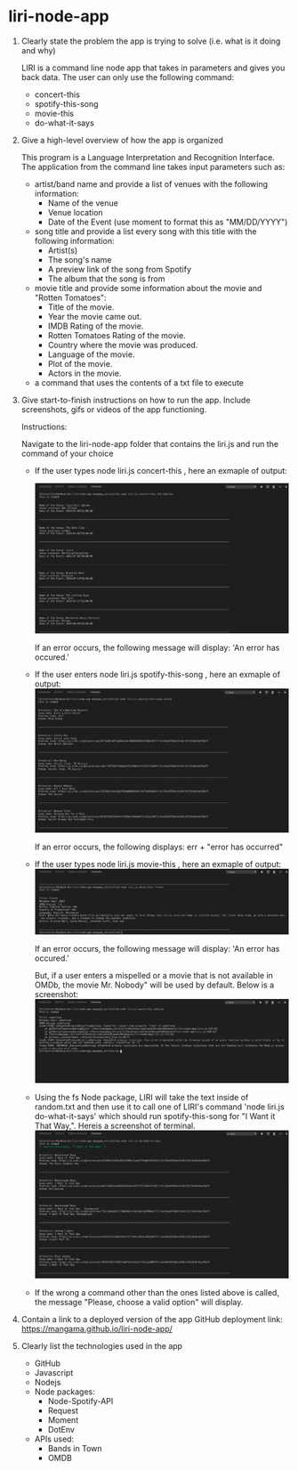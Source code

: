 # liri-node-app


1. Clearly state the problem the app is trying to solve (i.e. what is it doing and why)

   LIRI is a command line node app that takes in parameters and gives you back data. The user can only use the following command: 
   * concert-this
   * spotify-this-song
   * movie-this
   * do-what-it-says


2. Give a high-level overview of how the app is organized

   This program is a Language Interpretation and Recognition Interface. The application from the command line takes input parameters such as:
   * artist/band name and provide a list of venues with the following information:
      - Name of the venue
      - Venue location
      - Date of the Event (use moment to format this as "MM/DD/YYYY")  
   * song title and provide a list every song with this title with the following information:
      - Artist(s)
      - The song's name
      - A preview link of the song from Spotify
      - The album that the song is from
   * movie title and provide some information about the movie and "Rotten Tomatoes":
      - Title of the movie.
      - Year the movie came out.
      - IMDB Rating of the movie.
      - Rotten Tomatoes Rating of the movie.
      - Country where the movie was produced.
      - Language of the movie.
      - Plot of the movie.
      - Actors in the movie.
   * a command that uses the contents of a txt file to execute


3. Give start-to-finish instructions on how to run the app. Include screenshots, gifs or videos of the app functioning.

   Instructions:

   Navigate to the liri-node-app folder that contains the liri.js and run the command of your choice
      * If the user types node liri.js concert-this <name of artist or band>, here an exmaple of output:

         ![concert-this The Betales ](https://github.com/mangama/liri-node-app/blob/master/images/concert-this.png)

         If an error occurs, the following message will display: 'An error has occured.'

      * If the user enters node liri.js spotify-this-song <song name here>, here an exmaple of output:
         ![spotify-this-song secret  ](https://github.com/mangama/liri-node-app/blob/master/images/spotify-this-song.png)

         If an error occurs, the following displays: err + "error has occurred"

      * If the user types node liri.js movie-this <movie name here>, here an exmaple of output:
         ![movies-this frozen  ](https://github.com/mangama/liri-node-app/blob/master/images/movie-this.png)

         If an error occurs, the following message will display: 'An error has occured.'

         But, if a user enters a mispelled or a movie that is not available in OMDb, the movie Mr. Nobody" will be used by default. Below is a screenshot:
         ![movies-this undefined  ](https://github.com/mangama/liri-node-app/blob/master/images/movie-this-undefined.png)

      * Using the fs Node package, LIRI will take the text inside of random.txt and then use it to call one of LIRI's command 'node liri.js             do-what-it-says' which should run spotify-this-song for "I Want it That Way,". Hereis a screenshot of terminal.
         ![movies-this undefined  ](https://github.com/mangama/liri-node-app/blob/master/images/do-what-it-says.png)

      * If the wrong a command other than the ones listed above is called, the message "Please, choose a valid option" will display.


4. Contain a link to a deployed version of the app
   GitHub deployment link:  https://mangama.github.io/liri-node-app/

5. Clearly list the technologies used in the app

   * GitHub
   * Javascript
   * Nodejs
   * Node packages:
      - Node-Spotify-API
      - Request
      - Moment
      - DotEnv
   * APIs used:
      - Bands in Town
      - OMDB

